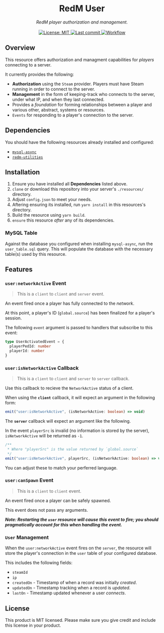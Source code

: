 <h1 align="center">RedM User</h1>

<p align="center">
  <i>RedM player authorization and management.</i>
  <br>
  <br>
  <a href="https://github.com/d0p3t/fivem-ts-boilerplate/blob/master/LICENSE">
    <img src="https://img.shields.io/badge/License-MIT-blue.svg?style=flat" alt="License: MIT">
  </a>
  <a href="https://github.com/Ascent-Gaming/redm-user/commits/master">
    <img src="https://img.shields.io/github/last-commit/Ascent-Gaming/redm-user.svg?style=flat" alt="Last commit">
  </a>
  <a href="">
    <img src="https://img.shields.io/github/workflow/status/Ascent-Gaming/redm-user/Node.js%20CI" alt="Workflow">
  </a>
</p>

## Overview

This resource offers authorization and managment capabilities for *players* connecting to a server.

It currently provides the following:

- **Authorization** using the `Steam` provider. Players must have Steam running in order to connect to the server.
- **Management** in the form of keeping-track who connects to the server, under what IP, and when they last connected.
- Provides a *foundation* for forming relationships between a player and various other, abstract, systems or resources.
- `Events` for responding to a player's connection to the server.

## Dependencies

You should have the following resources already installed and configured:

- [`mysql-async`](https://github.com/amakuu/mysql-async-temporary)
- [`redm-utilities`](https://github.com/Ascent-Gaming/redm-utilities)

## Installation

1. Ensure you have installed all **Dependencies** listed above.
2. `clone` or download this repository into your server's `./resources/` directory.
3. Adjust `config.json` to meet your needs.
4. Aftering ensuring its installed, run `yarn install` in this resources's directory.
5. Build the resource using `yarn build`.
6. `ensure` this resource *after* any of its dependencies.

### MySQL Table

Against the database you configured when installing `mysql-async`, run the `user_table.sql` query. This will populate the database with the necessary table(s) used by this resource.

## Features

### `user:networkActive` Event

> This is a `client` to `client` and `server` event.

An event fired once a player has fully connected to the *network*.

At this point, a player's ID (`global.source`) has been finalized for a player's session.

The following `event` argument is passed to handlers that subscribe to this event:

```TypeScript
type UserActivatedEvent = {
  playerPedId: number
  playerId: number
}
```

### `user:isNetworkActive` Callback

> This is a `client` to `client` and `server` to `server` callback.

Use this callback to recieve the `NetworkActive` status of a client.

When using the **`client`** callback, it will expect an argument in the following form:

```TypeScript
emit("user:isNetworkActive", (isNetworkActive: boolean) => void)
```

The **`server`** callback will expect an argument like the following.

In the event `playerSrc` is invalid (no information is stored by the server), `isNetworkActive` will be returned as `-1`.

```TypeScript
/**
 * Where "playerSrc" is the value returned by `global.source`
 */
emit("user:isNetworkActive", playerSrc, (isNetworkActive: boolean) => void)
```

You can adjust these to match your perferred language.

### `user:canSpawn` Event

> This is a `client` to `client` event.

An event fired once a player can be safely spawned.

This event does not pass any arguments.

***Note: Restarting the `user` resource will cause this event to fire; you should pragmatically account for this when handling the event.***

### `User` Management

When the `user:networkActive` event fires on the `server`, the resource will store the player's connection in the `user` table of your configured database.

This includes the following fields:

- `steamId`
- `ip`
- `createdOn` - Timestamp of when a record was initially *created*.
- `updatedOn` - Timestamp tracking when a record is *updated*.
- `lastOn` - Timestamp updated whenever a user *connects*.

## License
This product is MIT licensed. Please make sure you give credit and include this license in your product.
